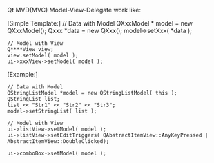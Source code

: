 Qt MVD(MVC) Model-View-Delegate work like:

[Simple Template:]
	// Data with Model
	QXxxModel * model = new QXxxModel();
	Qxxx *data = new QXxx();
	model->setXxx( *data );

	// Model with View
	Q****View view;
	view.setModel( model );
	ui->xxxView->setModel( model );

[Example:]

	// Data with Model
	QStringListModel *model = new QStringListModel( this );
	QStringList list;
	list << "Str1" << "Str2" << "Str3";
	model->setStringList( list );

	// Model with View
	ui->listView->setModel( model );
	ui->listView->setEditTriggers( QAbstractItemView::AnyKeyPressed | AbstractItemView::DoubleClicked);

	ui->comboBox->setModel( model );

